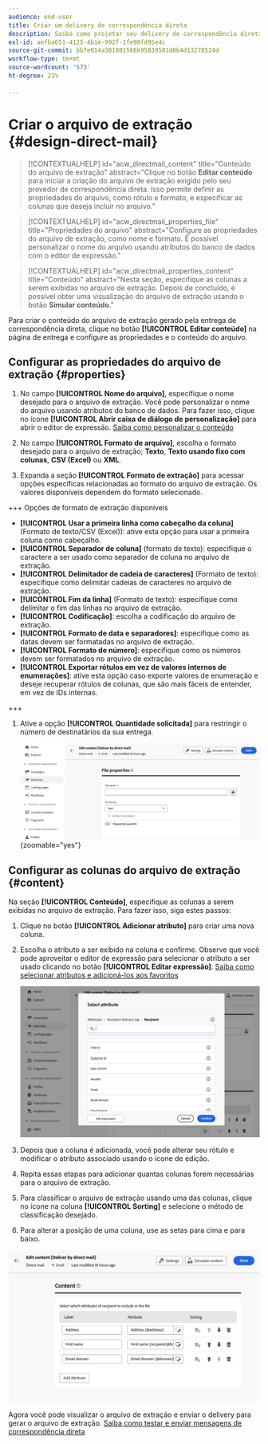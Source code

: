 ```yaml
---
audience: end-user
title: Criar um delivery de correspondência direta
description: Saiba como projetar seu delivery de correspondência direta com o Adobe Campaign Web
exl-id: aefba651-4125-4b1e-992f-1fe90fd95e4c
source-git-commit: bb7e014a381801566b95839581d0b4d13278524d
workflow-type: tm+mt
source-wordcount: '573'
ht-degree: 21%

---
```


# Criar o arquivo de extração {#design-direct-mail}

>[!CONTEXTUALHELP]
>id="acw_directmail_content"
>title="Conteúdo do arquivo de extração"
>abstract="Clique no botão **Editar conteúdo** para iniciar a criação do arquivo de extração exigido pelo seu provedor de correspondência direta. Isso permite definir as propriedades do arquivo, como rótulo e formato, e especificar as colunas que deseja incluir no arquivo."

>[!CONTEXTUALHELP]
>id="acw_directmail_properties_file"
>title="Propriedades do arquivo"
>abstract="Configure as propriedades do arquivo de extração, como nome e formato. É possível personalizar o nome do arquivo usando atributos do banco de dados com o editor de expressão."

>[!CONTEXTUALHELP]
>id="acw_directmail_properties_content"
>title="Conteúdo"
>abstract="Nesta seção, especifique as colunas a serem exibidas no arquivo de extração. Depois de concluído, é possível obter uma visualização do arquivo de extração usando o botão **Simular conteúdo**."

Para criar o conteúdo do arquivo de extração gerado pela entrega de correspondência direta, clique no botão **[!UICONTROL Editar conteúdo]** na página de entrega e configure as propriedades e o conteúdo do arquivo.

## Configurar as propriedades do arquivo de extração {#properties}

1. No campo **[!UICONTROL Nome do arquivo]**, especifique o nome desejado para o arquivo de extração. Você pode personalizar o nome do arquivo usando atributos do banco de dados. Para fazer isso, clique no ícone **[!UICONTROL Abrir caixa de diálogo de personalização]** para abrir o editor de expressão. [Saiba como personalizar o conteúdo](../personalization/personalize.md)

1. No campo **[!UICONTROL Formato de arquivo]**, escolha o formato desejado para o arquivo de extração; **Texto**, **Texto usando fixo com colunas**, **CSV (Excel)** ou **XML**.

1. Expanda a seção **[!UICONTROL Formato de extração]** para acessar opções específicas relacionadas ao formato do arquivo de extração. Os valores disponíveis dependem do formato selecionado.

+++ Opções de formato de extração disponíveis

   * **[!UICONTROL Usar a primeira linha como cabeçalho da coluna]** (Formato de texto/CSV (Excel)): ative esta opção para usar a primeira coluna como cabeçalho.
   * **[!UICONTROL Separador de coluna]** (formato de texto): especifique o caractere a ser usado como separador de coluna no arquivo de extração.
   * **[!UICONTROL Delimitador de cadeia de caracteres]** (Formato de texto): especifique como delimitar cadeias de caracteres no arquivo de extração.
   * **[!UICONTROL Fim da linha]** (Formato de texto): especifique como delimitar o fim das linhas no arquivo de extração.
   * **[!UICONTROL Codificação]**: escolha a codificação do arquivo de extração.
   * **[!UICONTROL Formato de data e separadores]**: especifique como as datas devem ser formatadas no arquivo de extração.
   * **[!UICONTROL Formato de número]**: especifique como os números devem ser formatados no arquivo de extração.
   * **[!UICONTROL Exportar rótulos em vez de valores internos de enumerações]**: ative esta opção caso exporte valores de enumeração e deseje recuperar rótulos de colunas, que são mais fáceis de entender, em vez de IDs internas.

+++

1. Ative a opção **[!UICONTROL Quantidade solicitada]** para restringir o número de destinatários da sua entrega.

   ![](assets/dm-content-details.png){zoomable="yes"}

## Configurar as colunas do arquivo de extração {#content}

Na seção **[!UICONTROL Conteúdo]**, especifique as colunas a serem exibidas no arquivo de extração. Para fazer isso, siga estes passos:

1. Clique no botão **[!UICONTROL Adicionar atributo]** para criar uma nova coluna.
1. Escolha o atributo a ser exibido na coluna e confirme. Observe que você pode aproveitar o editor de expressão para selecionar o atributo a ser usado clicando no botão **[!UICONTROL Editar expressão]**. [Saiba como selecionar atributos e adicioná-los aos favoritos](../get-started/attributes.md)

   ![](assets/dm-add-attribute.png)

1. Depois que a coluna é adicionada, você pode alterar seu rótulo e modificar o atributo associado usando o ícone de edição.
1. Repita essas etapas para adicionar quantas colunas forem necessárias para o arquivo de extração.
1. Para classificar o arquivo de extração usando uma das colunas, clique no ícone na coluna **[!UICONTROL Sorting]** e selecione o método de classificação desejado.
1. Para alterar a posição de uma coluna, use as setas para cima e para baixo.

![](assets/dm-content-attributes.png)

Agora você pode visualizar o arquivo de extração e enviar o delivery para gerar o arquivo de extração. [Saiba como testar e enviar mensagens de correspondência direta](send-direct-mail.md)

